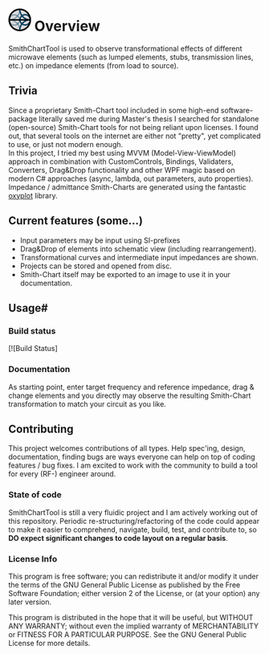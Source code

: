 
# <img src="./SmithChartTool/Images/Logo/sct.png"/> Overview

SmithChartTool is used to observe transformational effects of different microwave elements (such as lumped elements, stubs, transmission lines, etc.) on impedance elements (from load to source).
<br>

## Trivia

Since a proprietary Smith-Chart tool included in some high-end software-package literally saved me during Master's thesis I searched for standalone (open-source) Smith-Chart tools for not being reliant upon licenses. I found out, that several tools on the internet are either not "pretty", yet complicated to use, or just not modern enough. 
<br>
In this project, I tried my best using MVVM (Model-View-ViewModel) approach in combination with CustomControls, Bindings, Validaters, Converters, Drag&Drop functionality and other WPF magic based on modern C# approaches (async, lambda, out parameters, auto properties). Impedance / admittance Smith-Charts are generated using the fantastic [oxyplot](https://github.com/oxyplot/oxyplot) library.

## Current features (some...)

- Input parameters may be input using SI-prefixes
- Drag&Drop of elements into schematic view (including rearrangement).
- Transformational curves and intermediate input impedances are shown.
- Projects can be stored and opened from disc.
- Smith-Chart itself may be exported to an image to use it in your documentation.

## Usage#

[github-release-link]: https://github.com/bonbytes/SmithChartTool/releases/

### Build status

[![Build Status]

### Documentation

As starting point, enter target frequency and reference impedance, drag & change elements and you directly may observe the resulting Smith-Chart transformation to match your circuit as you like.

[github-page]: https://bonbytes.github.io/SmithChartTool-/

## Contributing

This project welcomes contributions of all types. Help spec'ing, design, documentation, finding bugs are ways everyone can help on top of coding features / bug fixes. I am excited to work with the community to build a tool for every (RF-) engineer around.

### State of code 

SmithChartTool is still a very fluidic project and I am actively working out of this repository.  Periodic re-structuring/refactoring of the code could appear to make it easier to comprehend, navigate, build, test, and contribute to, so **DO expect significant changes to code layout on a regular basis**.

### License Info

This program is free software; you can redistribute it and/or modify it under the terms of the GNU General Public License as published by the Free Software Foundation; either version 2 of the License, or (at your option) any later version.

This program is distributed in the hope that it will be useful, but WITHOUT ANY WARRANTY; without even the implied warranty of MERCHANTABILITY or FITNESS FOR A PARTICULAR PURPOSE. See the GNU General Public License for more details.
